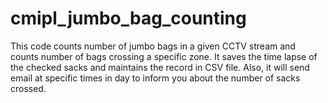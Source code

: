 # cmipl_jumbo_bag_counting
This code counts number of jumbo bags in a given CCTV stream and counts number of bags crossing a specific zone. It saves the time lapse of the checked sacks and maintains the record in CSV file. Also, it will send email at specific times in day to inform you about the number of sacks crossed.
